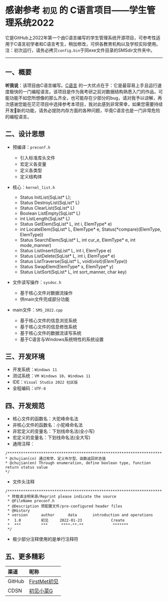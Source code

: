 # 感谢参考 `初见` 的 C语言项目——学生管理系统2022

它是GitHub上2022年第一个由C语言编写的学生管理系统开源项目，可参考性适用于C语言初学者和C语言考生，稍加修改，可供各教育机构以及学校实际使用。
注：初次运行，请务必拷贝`config.bin`于同exe文件目录的SMSdir文件夹中。

---

## 一、概要

**听我说**：该项目由C语言编写。[C语言](https://zh.wikipedia.org/wiki/C%E8%AF%AD%E8%A8%80) 的一大优点在于：它是最容易上手且运行速度极快的一门编程语言。该项目是作为我考研之前对数据结构熟悉入门的作品，可能功能不如您所想像的那么齐全，也可能存在少部分的bug，请对我予以谅解，再次感谢您能在茫茫项目中选择参考本项目，我对此感到非常荣幸，如果您需要持续开发🚧新的功能，请务必提防内存方面的各种问题，毕竟C语言也是一门非常危险的编程语言。

## 二、设计思想

- 预编译：`preconf.h`
  
  - 引入标准库头文件
  - 宏定义各变量
  - 定义各类型
  - 定义结构体
- 核心：`kernel_list.h`
  
  - Status InitList(SqList* L);
  - Status DestroyList(SqList* L)
  - Status ClearList(SqList* L)
  - Boolean ListEmpty(SqList* L)
  - int ListLength(SqList* L)
  - Status GetElem(SqList* L, int i, ElemType* e)
  - int LocateElem(SqList* L, ElemType* e, Status(*compare)(ElemType, ElemType))
  - Status SearchElem(SqList* L, int cur_e, ElemType* e, int mode_manner)
  - Status ListInsert(SqList* L, int i, ElemType e)
  - Status ListDelete(SqList* L, int i, ElemType* e)
  - Status ListTraverse(SqList* L, void(*visit)(ElemType*))
  - Status SwapElem(ElemType* x, ElemType* y)
  - Status ListSort(SqList* L, int sort_manner, char key)
- 文件读写操作：`sysdoc.h`
  
  - 基于核心文件对数据流操作
  - 供main文件完成部分功能
- main文件：`SMS_2022.cpp`
  
  - 基于核心文件的信息浏览系统
  - 基于核心文件的信息修改系统
  - 基于核心文件的数据流读写系统
  - 基于C语言与Windows系统特性的系统设置

## 三、开发环境

- 开发系统：`Windows 11`
- 测试系统：`VM Windows 10`、`Windows 11`
- IDE：`Visual Studio 2022 社区版`
- 全程编码：`UTF-8`

## 四、开发规范

- 核心文件的函数名：大驼峰命名法
- 非核心文件的函数名：小驼峰命名法
- 非宏定义的变量名：下划线命名法(全小写)
- 宏定义的变量名：下划线命名法(全大写)
- 通用注释：

```
/*********************************************************************
* @chujian(cn) 通过枚举，定义布尔型、函数返回状态值
* @chujian(en) Through enumeration, define boolean type, function return status value
*/
```

- 文件头注释

```
/*********************************************************************
 * 转载请注明来源/Reprint please indicate the source
 * @FileName preconf.h
 * @Description 预配置文件/pre-configured header files
 * @History
 * version      author      data       introduction and operations
 *  1.0         初见     2022-01-23             Create
 *  ***         ***      ****-**-**             *******
 */
```

- 极少部分注释使用的是单行注释符

## 五、更多精彩

| 渠道  | 昵称 |
| :--------  | :-----  |
| GitHub | [FirstMet初见](https://github.com/ITchujian)|
| CDSN | [初见小菜G](https://blog.csdn.net/weixin_46231858) |


